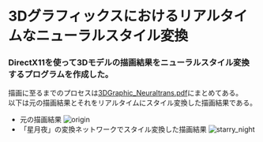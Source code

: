 # 3Dグラフィックスにおけるリアルタイムなニューラルスタイル変換
### DirectX11を使って3Dモデルの描画結果をニューラルスタイル変換するプログラムを作成した。
描画に至るまでのプロセスは[3DGraphic_Neuraltrans.pdf](./3DGraphic_Neuraltrans.pdf)にまとめてある。  
以下は元の描画結果とそれをリアルタイムにスタイル変換した描画結果である。
- 元の描画結果
![origin](./video/origin.gif)
- 「星月夜」の変換ネットワークでスタイル変換した描画結果
![starry_night](./video/starry_night.gif)

